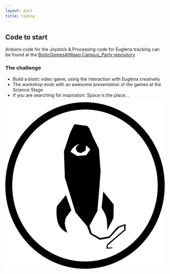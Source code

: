 ```yaml
---
layout: post
title: Coding
---
```

## Code to start 

Arduino code for the Joystick & Processing code for Euglena tracking can be found at the [BioticGamesAtWaag Campus_Party repository](https://github.com/bioticgamesatwaag/campus_party)

### The challenge
* Build a biotic video game, using the interaction with Euglena creatively 
* The workshop ends with an awesome presentation of the games at the Science Stage
* If you are searching for inspiration: Space is the place... 

![Euglena spaceship logo](/images/SpaceEuglenaLogo.png)





